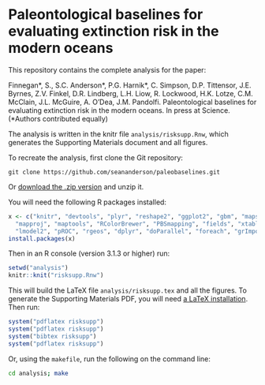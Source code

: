 # Paleontological baselines for evaluating extinction risk in the modern oceans

This repository contains the complete analysis for the paper:

Finnegan\*, S., S.C. Anderson\*, P.G. Harnik\*, C. Simpson, D.P. Tittensor, J.E. Byrnes, Z.V. Finkel, D.R. Lindberg, L.H. Liow, R. Lockwood, H.K. Lotze, C.M. McClain, J.L. McGuire, A. O’Dea, J.M. Pandolfi. Paleontological baselines for evaluating extinction risk in the modern oceans. In press at Science. (\*Authors contributed equally)

The analysis is written in the knitr file `analysis/risksupp.Rnw`, which generates the Supporting Materials document and all figures.

To recreate the analysis, first clone the Git repository:

```
git clone https://github.com/seananderson/paleobaselines.git
```

Or [download the .zip version](https://github.com/seananderson/paleobaselines/archive/master.zip) and unzip it.

You will need the following R packages installed:

```R
x <- c("knitr", "devtools", "plyr", "reshape2", "ggplot2", "gbm", "maps",
  "mapproj", "maptools", "RColorBrewer", "PBSmapping", "fields", "xtable",
  "lmodel2", "pROC", "rgeos", "dplyr", "doParallel", "foreach", "grImport")
install.packages(x)
```

Then in an R console (version 3.1.3 or higher) run:

```R
setwd("analysis")
knitr::knit("risksupp.Rnw")
```

This will build the LaTeX file `analysis/risksupp.tex` and all the figures. To generate the Supporting Materials PDF, you will need [a LaTeX installation](http://latex-project.org/ftp.html). Then run:

```R
system("pdflatex risksupp")
system("pdflatex risksupp")
system("bibtex risksupp")
system("pdflatex risksupp")
```

Or, using the `makefile`, run the following on the command line:

```sh
cd analysis; make
```
